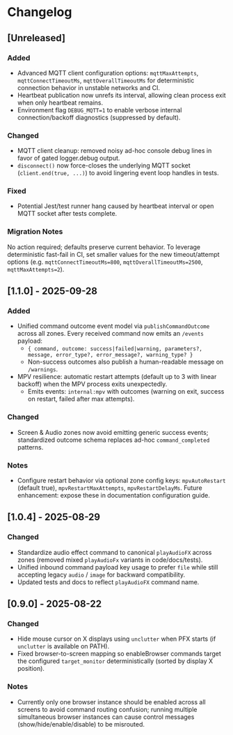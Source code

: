 # Changelog

## [Unreleased]
### Added
- Advanced MQTT client configuration options: `mqttMaxAttempts`, `mqttConnectTimeoutMs`, `mqttOverallTimeoutMs` for deterministic connection behavior in unstable networks and CI.
- Heartbeat publication now unrefs its interval, allowing clean process exit when only heartbeat remains.
- Environment flag `DEBUG_MQTT=1` to enable verbose internal connection/backoff diagnostics (suppressed by default).

### Changed
- MQTT client cleanup: removed noisy ad-hoc console debug lines in favor of gated logger.debug output.
- `disconnect()` now force-closes the underlying MQTT socket (`client.end(true, ...)`) to avoid lingering event loop handles in tests.

### Fixed
- Potential Jest/test runner hang caused by heartbeat interval or open MQTT socket after tests complete.

### Migration Notes
No action required; defaults preserve current behavior. To leverage deterministic fast-fail in CI, set smaller values for the new timeout/attempt options (e.g. `mqttConnectTimeoutMs=800`, `mqttOverallTimeoutMs=2500`, `mqttMaxAttempts=2`).


## [1.1.0] - 2025-09-28
### Added
- Unified command outcome event model via `publishCommandOutcome` across all zones. Every received command now emits an `/events` payload:
	- `{ command, outcome: success|failed|warning, parameters?, message, error_type?, error_message?, warning_type? }`
	- Non-success outcomes also publish a human-readable message on `/warnings`.
- MPV resilience: automatic restart attempts (default up to 3 with linear backoff) when the MPV process exits unexpectedly.
	- Emits events: `internal:mpv` with outcomes (warning on exit, success on restart, failed after max attempts).
### Changed
- Screen & Audio zones now avoid emitting generic success events; standardized outcome schema replaces ad-hoc `command_completed` patterns.
### Notes
- Configure restart behavior via optional zone config keys: `mpvAutoRestart` (default true), `mpvRestartMaxAttempts`, `mpvRestartDelayMs`.
	Future enhancement: expose these in documentation configuration guide.

## [1.0.4] - 2025-08-29
### Changed
- Standardize audio effect command to canonical `playAudioFX` across zones (removed mixed `playAudioFx` variants in code/docs/tests).
- Unified inbound command payload key usage to prefer `file` while still accepting legacy `audio` / `image` for backward compatibility.
- Updated tests and docs to reflect `playAudioFX` command name.

## [0.9.0] - 2025-08-22
### Changed
- Hide mouse cursor on X displays using `unclutter` when PFX starts (if `unclutter` is available on PATH).
- Fixed browser-to-screen mapping so enableBrowser commands target the configured `target_monitor` deterministically (sorted by display X position).

### Notes
- Currently only one browser instance should be enabled across all screens to avoid command routing confusion; running multiple simultaneous browser instances can cause control messages (show/hide/enable/disable) to be misrouted.

